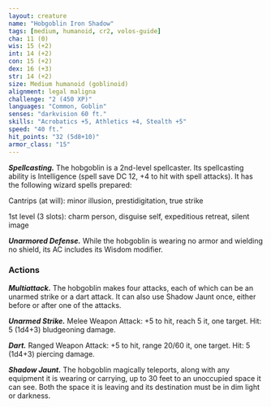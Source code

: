 ```yaml
---
layout: creature
name: "Hobgoblin Iron Shadow"
tags: [medium, humanoid, cr2, volos-guide]
cha: 11 (0)
wis: 15 (+2)
int: 14 (+2)
con: 15 (+2)
dex: 16 (+3)
str: 14 (+2)
size: Medium humanoid (goblinoid)
alignment: legal maligna
challenge: "2 (450 XP)"
languages: "Common, Goblin"
senses: "darkvision 60 ft."
skills: "Acrobatics +5, Athletics +4, Stealth +5"
speed: "40 ft."
hit_points: "32 (5d8+10)"
armor_class: "15"
---
```


***Spellcasting.*** The hobgoblin is a 2nd-level spellcaster. Its spellcasting ability is Intelligence (spell save DC 12, +4 to hit with spell attacks). It has the following wizard spells prepared:

Cantrips (at will): minor illusion, prestidigitation, true strike

1st level (3 slots): charm person, disguise self, expeditious retreat, silent image

***Unarmored Defense.*** While the hobgoblin is wearing no armor and wielding no shield, its AC includes its Wisdom modifier.

### Actions

***Multiattack.*** The hobgoblin makes four attacks, each of which can be an unarmed strike or a dart attack. It can also use Shadow Jaunt once, either before or after one of the attacks.

***Unarmed Strike.*** Melee Weapon Attack: +5 to hit, reach 5 it, one target. Hit: 5 (1d4+3) bludgeoning damage.

***Dart.*** Ranged Weapon Attack: +5 to hit, range 20/60 it, one target. Hit: 5 (1d4+3) piercing damage.

***Shadow Jaunt.*** The hobgoblin magically teleports, along with any equipment it is wearing or carrying, up to 30 feet to an unoccupied space it can see. Both the space it is leaving and its destination must be in dim light or darkness.